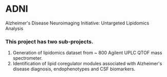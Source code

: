 # ADNI
Alzheimer's Disease Neuroimaging Initiative: Untargeted Lipidomics Analysis

### This project has two sub-projects. 
1) Generation of lipidomics dataset from ~ 800 Agilent UPLC QTOF mass spectrometer. 
2) Identification of lipid coregulator modules associated with Alzheimer's disease diagnosis, endophenotypes and CSF biomarkers. 
